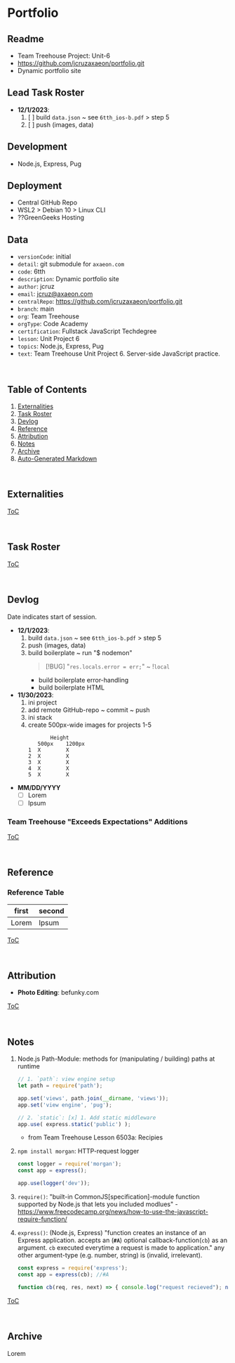 


# Portfolio

## Readme
- Team Treehouse Project: Unit-6
- https://github.com/jcruzaxaeon/portfolio.git
- Dynamic portfolio site

## Lead Task Roster
- **12/1/2023**:
   1. [ ] build `data.json` ~ see `6tth_ios-b.pdf` > step 5
   1. [ ] push (images, data)

## Development
- Node.js, Express, Pug

## Deployment
- Central GitHub Repo
- WSL2 > Debian 10 > Linux CLI
- ??GreenGeeks Hosting

## Data
- `versionCode`: initial
- `detail`: git submodule for `axaeon.com`
- `code`: 6tth
- `description`: Dynamic portfolio site
- `author`: jcruz
- `email`: jcruz@axaeon.com
- `centralRepo`: https://github.com/jcruzaxaeon/portfolio.git
- `branch`: main
- `org`: Team Treehouse
- `orgType`: Code Academy
- `certification`: Fullstack JavaScript Techdegree
- `lesson`: Unit Project 6
- `topics`: Node.js, Express, Pug
- `text`: Team Treehouse Unit Project 6. Server-side JavaScript practice.

<br>



## Table of Contents
1. [Externalities](#externalities)
1. [Task Roster](#task-roster)
1. [Devlog](#devlog)
1. [Reference](#reference)
1. [Attribution](#attribution)
1. [Notes](#notes)
1. [Archive](#archive)
1. [Auto-Generated Markdown](#auto-generated-markdown-jsdoc3-for-appjs)

<br>



## Externalities


[ToC](#table-of-contents)

<br>



## Task Roster


[ToC](#table-of-contents)

<br>



## Devlog
Date indicates start of session.

- **12/1/2023**:
   1. build `data.json` ~ see `6tth_ios-b.pdf` > step 5
   1. push (images, data)
   1. build boilerplate ~ run "$ nodemon"
      >[!BUG]
      >"`res.locals.error = err;`" ~ !`local` 
      - build boilerplate error-handling
      - build boilerplate HTML
- **11/30/2023**:
   1. ini project
   1. add remote GitHub-repo ~ commit ~ push
   1. ini stack
   1. create 500px-wide images for projects 1-5
      ```
             Height
         500px    1200px
      1  X        X
      2  X        X
      3  X        X
      4  X        X
      5  X        X
      ```
- **MM/DD/YYYY**
   - [ ] Lorem
   	- [ ] Ipsum

### Team Treehouse "Exceeds Expectations" Additions


[ToC](#table-of-contents)

<br>



## Reference

### Reference Table
| first         | second                           |
| ------------- | -------------------------------- |
| Lorem         | Ipsum                            |

[ToC](#table-of-contents)

<br>



## Attribution
- **Photo Editing**: befunky.com

[ToC](#table-of-contents)

<br>



## Notes

1. Node.js Path-Module: methods for (manipulating / building) paths at runtime
   
   ```javascript
   // 1. `path`: view engine setup
   let path = require('path');
   
   app.set('views', path.join(__dirname, 'views'));
   app.set('view engine', 'pug');
   
   // 2. `static`: [x] 1. Add static middleware
   app.use( express.static('public') );
   ```
   - from Team Treehouse Lesson 6503a: Recipies

1. `npm install morgan`: HTTP-request logger
   ```javascript
   const logger = require('morgan');
   const app = express();

   app.use(logger('dev'));
   ```

1. `require()`: "built-in CommonJS[specification]-module function supported by Node.js that lets you included modlues" -https://www.freecodecamp.org/news/how-to-use-the-javascript-require-function/

1. `express()`: (Node.js, Express) "function creates an instance of an Express application.  accepts an (**`#A`**) optional callback-function(`cb`) as an argument.  `cb` executed everytime a request is made to application."  any other argument-type (e.g. number, string) is (invalid, irrelevant).
   ```javascript
   const express = require('express');
   const app = express(cb); //#A

   function cb(req, res, next) => { console.log("request recieved"); next(); }
   ```


[ToC](#table-of-contents)

<br>



## Archive
Lorem


